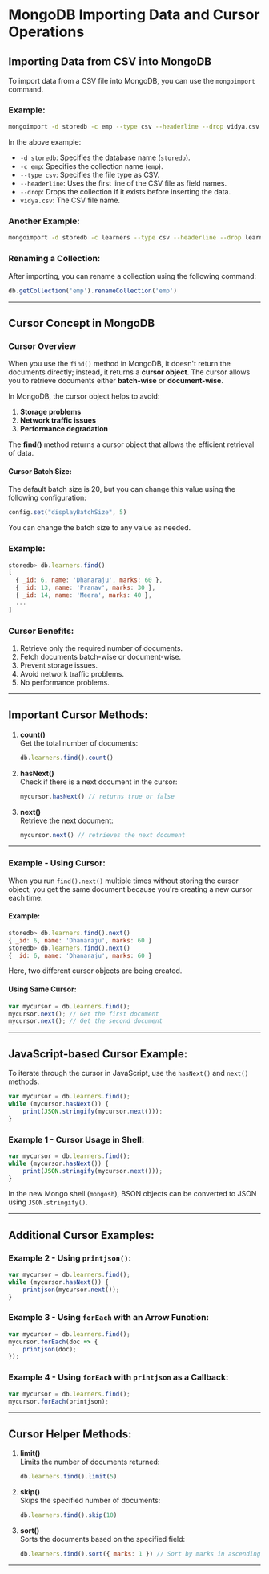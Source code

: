# MongoDB Importing Data and Cursor Operations

## Importing Data from CSV into MongoDB

To import data from a CSV file into MongoDB, you can use the `mongoimport` command.

### Example:

```bash
mongoimport -d storedb -c emp --type csv --headerline --drop vidya.csv
```

In the above example:
- `-d storedb`: Specifies the database name (`storedb`).
- `-c emp`: Specifies the collection name (`emp`).
- `--type csv`: Specifies the file type as CSV.
- `--headerline`: Uses the first line of the CSV file as field names.
- `--drop`: Drops the collection if it exists before inserting the data.
- `vidya.csv`: The CSV file name.

### Another Example:
```bash
mongoimport -d storedb -c learners --type csv --headerline --drop learner.csv
```

### Renaming a Collection:
After importing, you can rename a collection using the following command:

```javascript
db.getCollection('emp').renameCollection('emp')
```

---

## Cursor Concept in MongoDB

### Cursor Overview

When you use the `find()` method in MongoDB, it doesn't return the documents directly; instead, it returns a **cursor object**. The cursor allows you to retrieve documents either **batch-wise** or **document-wise**.

In MongoDB, the cursor object helps to avoid:
1. **Storage problems**
2. **Network traffic issues**
3. **Performance degradation**

The **find()** method returns a cursor object that allows the efficient retrieval of data.

#### Cursor Batch Size:
The default batch size is 20, but you can change this value using the following configuration:
```javascript
config.set("displayBatchSize", 5)
```
You can change the batch size to any value as needed.

### Example:
```javascript
storedb> db.learners.find()
[
  { _id: 6, name: 'Dhanaraju', marks: 60 },
  { _id: 13, name: 'Pranav', marks: 30 },
  { _id: 14, name: 'Meera', marks: 40 },
  ...
]
```

### Cursor Benefits:
1. Retrieve only the required number of documents.
2. Fetch documents batch-wise or document-wise.
3. Prevent storage issues.
4. Avoid network traffic problems.
5. No performance problems.

---

## Important Cursor Methods:

1. **count()**  
   Get the total number of documents:
   ```javascript
   db.learners.find().count()
   ```

2. **hasNext()**  
   Check if there is a next document in the cursor:
   ```javascript
   mycursor.hasNext() // returns true or false
   ```

3. **next()**  
   Retrieve the next document:
   ```javascript
   mycursor.next() // retrieves the next document
   ```

---

### Example - Using Cursor:

When you run `find().next()` multiple times without storing the cursor object, you get the same document because you're creating a new cursor each time.

#### Example:
```javascript
storedb> db.learners.find().next()
{ _id: 6, name: 'Dhanaraju', marks: 60 }
storedb> db.learners.find().next()
{ _id: 6, name: 'Dhanaraju', marks: 60 }
```
Here, two different cursor objects are being created.

#### Using Same Cursor:
```javascript
var mycursor = db.learners.find();
mycursor.next(); // Get the first document
mycursor.next(); // Get the second document
```

---

## JavaScript-based Cursor Example:

To iterate through the cursor in JavaScript, use the `hasNext()` and `next()` methods.

```javascript
var mycursor = db.learners.find();
while (mycursor.hasNext()) {
    print(JSON.stringify(mycursor.next()));
}
```

### Example 1 - Cursor Usage in Shell:
```javascript
var mycursor = db.learners.find();
while (mycursor.hasNext()) {
    print(JSON.stringify(mycursor.next()));
}
```

In the new Mongo shell (`mongosh`), BSON objects can be converted to JSON using `JSON.stringify()`.

---

## Additional Cursor Examples:

### Example 2 - Using `printjson()`:
```javascript
var mycursor = db.learners.find();
while (mycursor.hasNext()) {
    printjson(mycursor.next());
}
```

### Example 3 - Using `forEach` with an Arrow Function:
```javascript
var mycursor = db.learners.find();
mycursor.forEach(doc => {
    printjson(doc);
});
```

### Example 4 - Using `forEach` with `printjson` as a Callback:
```javascript
var mycursor = db.learners.find();
mycursor.forEach(printjson);
```

---

## Cursor Helper Methods:

1. **limit()**  
   Limits the number of documents returned:
   ```javascript
   db.learners.find().limit(5)
   ```

2. **skip()**  
   Skips the specified number of documents:
   ```javascript
   db.learners.find().skip(10)
   ```

3. **sort()**  
   Sorts the documents based on the specified field:
   ```javascript
   db.learners.find().sort({ marks: 1 }) // Sort by marks in ascending order
   ```

---
```